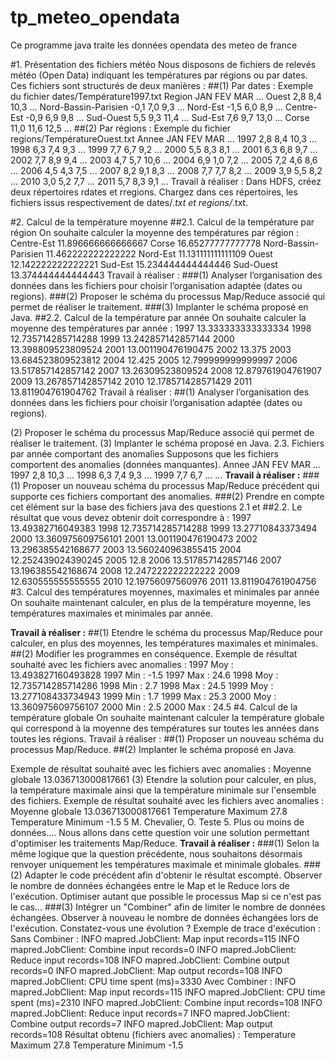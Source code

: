 # tp_meteo_opendata
Ce programme java traite les données opendata des meteo de france 


#1. Présentation des fichiers météo
Nous disposons de fichiers de relevés météo (Open Data) indiquant les températures
par régions ou par dates. Ces fichiers sont structurés de deux manières :
##(1) Par dates : Exemple du fichier dates/Température1997.txt
        Region JAN FEV MAR ...
        Ouest 2,8 8,4 10,3 ...
        Nord-Bassin-Parisien -0,1 7,0 9,3 ...
        Nord-Est -1,5 6,0 8,9 ...
        Centre-Est -0,9 6,9 9,8 ...
        Sud-Ouest 5,5 9,3 11,4 ...
        Sud-Est 7,6 9,7 13,0 ...
        Corse 11,0 11,6 12,5 ...
##(2) Par régions : Exemple du fichier regions/TempératureOuest.txt
Annee JAN FEV MAR ...
        1997 2,8 8,4 10,3 ...
        1998 6,3 7,4 9,3 ...
        1999 7,7 6,7 9,2 ...
        2000 5,5 8,3 8,1 ...
        2001 6,3 6,8 9,7 ...
        2002 7,7 8,9 9,4 ...
        2003 4,7 5,7 10,6 ...
        2004 6,9 1,0 7,2 ...
        2005 7,2 4,6 8,6 ...
        2006 4,5 4,3 7,5 ...
        2007 8,2 9,1 8,3 ...
        2008 7,7 7,7 8,2 ...
        2009 3,9 5,5 8,2 ...
        2010 3,0 5,2 7,7 ...
        2011 5,7 8,3 9,1 ...
Travail à réaliser :
Dans HDFS, créez deux répertoires rdates et rregions.
Chargez dans ces répertoires, les fichiers issus respectivement de dates/*.txt et
regions/*.txt.

#2. Calcul de la température moyenne
##2.1. Calcul de la température par région
On souhaite calculer la moyenne des températures par région :
        Centre-Est 11.896666666666667
        Corse 16.65277777777778
        Nord-Bassin-Parisien 11.462222222222222
        Nord-Est 11.131111111111109
        Ouest 12.142222222222221
        Sud-Est 15.234444444444446
        Sud-Ouest 13.374444444444443
Travail à réaliser :
###(1) Analyser l’organisation des données dans les fichiers pour choisir l’organisation adaptée (dates ou regions).
###(2) Proposer le schéma du processus Map/Reduce associé qui permet de réaliser
le traitement.
###(3) Implanter le schéma proposé en Java.
##2.2. Calcul de la température par année
On souhaite calculer la moyenne des températures par année :
        1997 13.333333333333334
        1998 12.735714285714288
        1999 13.242857142857144
        2000 13.398809523809524
        2001 13.001190476190475
        2002 13.375
        2003 13.684523809523812
        2004 12.425
        2005 12.799999999999997
        2006 13.517857142857142
        2007 13.26309523809524
        2008 12.879761904761907
        2009 13.267857142857142
        2010 12.178571428571429
        2011 13.811904761904762
Travail à réaliser :
##(1) Analyser l’organisation des données dans les fichiers pour choisir l’organisation adaptée (dates ou regions).

(2) Proposer le schéma du processus Map/Reduce associé qui permet de réaliser
le traitement.
(3) Implanter le schéma proposé en Java.
2.3. Fichiers par année comportant des anomalies
Supposons que les fichiers comportent des anomalies (données manquantes).
Annee JAN FEV MAR ...
1997 2,8 10,3 ...
1998 6,3 7,4 9,3 ...
1999 7,7 6,7 ...
...
**Travail à réaliser :**
###(1) Proposer un nouveau schéma du processus Map/Reduce précédent qui supporte ces fichiers comportant des anomalies.
###(2) Prendre en compte cet élément sur la base des fichiers java des questions 2.1 et
##2.2. Le résultat que vous devez obtenir doit correspondre à :
              1997 13.49382716049383
              1998 12.735714285714288
              1999 13.27710843373494
              2000 13.360975609756101
              2001 13.001190476190473
              2002 13.296385542168677
              2003 13.560240963855415
              2004 12.252439024390245
              2005 12.8
              2006 13.517857142857146
              2007 13.196385542168674
              2008 12.247222222222222
              2009 12.630555555555555
              2010 12.19756097560976
              2011 13.811904761904756
#3. Calcul des températures moyennes, maximales et minimales par année On souhaite maintenant calculer, en plus de la température moyenne, les
températures maximales et minimales par année.

**Travail à réaliser :**
##(1) Etendre le schéma du processus Map/Reduce pour calculer, en plus des moyennes, les températures maximales et minimales.
##(2) Modifier les programmes en conséquence. Exemple de résultat souhaité avec les fichiers avec anomalies :
              1997 Moy : 13.493827160493828
              1997 Min : -1.5
              1997 Max : 24.6
              1998 Moy : 12.735714285714286
              1998 Min : 2.7
              1998 Max : 24.5
              1999 Moy : 13.277108433734943
              1999 Min : 1.7
              1999 Max : 25.3
              2000 Moy : 13.360975609756107
              2000 Min : 2.5
              2000 Max : 24.5
#4. Calcul de la température globale On souhaite maintenant calculer la température globale qui correspond à la moyenne des températures sur toutes les années dans toutes les régions.
Travail à réaliser :
##(1) Proposer un nouveau schéma du processus Map/Reduce.
##(2) Implanter le schéma proposé en Java.

Exemple de résultat souhaité avec les fichiers avec anomalies :
Moyenne globale 13.036713000817661
(3) Etendre la solution pour calculer, en plus, la température maximale ainsi que
la température minimale sur l'ensemble des fichiers.
Exemple de résultat souhaité avec les fichiers avec anomalies :
Moyenne globale 13.036713000817661
Temperature Maximum 27.8
Temperature Minimum -1.5
5
M. Chevalier, O. Teste
5. Plus ou moins de données....
Nous allons dans cette question voir une solution permettant d'optimiser les traitements
Map/Reduce.
**Travail à réaliser :**
###(1) Selon la même logique que la question précédente, nous souhaitons désormais renvoyer uniquement les températures maximale et minimale globales.
###(2) Adapter le code précédent afin d'obtenir le résultat escompté. Observer le nombre de données échangées entre le Map et le Reduce lors de l'exécution.
Optimiser autant que possible le processus Map si ce n'est pas le cas...
###(3) Intégrer un "Combiner" afin de limiter le nombre de données échangées. Observer à nouveau le nombre de données échangées lors de l'exécution.
Constatez-vous une évolution ?
Exemple de trace d'exécution :
Sans Combiner :
    INFO mapred.JobClient: Map input records=115
    INFO mapred.JobClient: Combine input records=0
    INFO mapred.JobClient: Reduce input records=108
    INFO mapred.JobClient: Combine output records=0
    INFO mapred.JobClient: Map output records=108
    INFO mapred.JobClient: CPU time spent (ms)=3330
    Avec Combiner :
    INFO mapred.JobClient: Map input records=115
    INFO mapred.JobClient: CPU time spent (ms)=2310
    INFO mapred.JobClient: Combine input records=108
    INFO mapred.JobClient: Reduce input records=7
    INFO mapred.JobClient: Combine output records=7
    INFO mapred.JobClient: Map output records=108
    Résultat obtenu (fichiers avec anomalies) :
    Temperature Maximum 27.8
    Temperature Minimum -1.5
   
